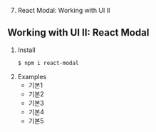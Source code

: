 07. React Modal: Working with UI II

## Working with UI II: React Modal

1. Install
    ```bash
    $ npm i react-modal
    ```
2. Examples 
   - 기본1
   - 기본2
   - 기본3
   - 기본4
   - 기본5
   